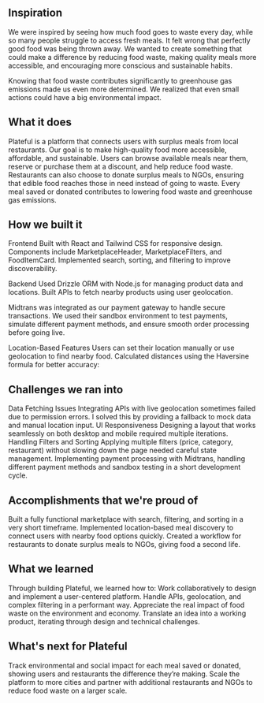 ## Inspiration
We were inspired by seeing how much food goes to waste every day, while so many people struggle to access fresh meals. It felt wrong that perfectly good food was being thrown away. We wanted to create something that could make a difference by reducing food waste, making quality meals more accessible, and encouraging more conscious and sustainable habits.

Knowing that food waste contributes significantly to greenhouse gas emissions made us even more determined. We realized that even small actions could have a big environmental impact.
## What it does
Plateful is a platform that connects users with surplus meals from local restaurants. Our goal is to make high-quality food more accessible, affordable, and sustainable. Users can browse available meals near them, reserve or purchase them at a discount, and help reduce food waste. Restaurants can also choose to donate surplus meals to NGOs, ensuring that edible food reaches those in need instead of going to waste. Every meal saved or donated contributes to lowering food waste and greenhouse gas emissions.

## How we built it
Frontend
Built with React and Tailwind CSS for responsive design.
Components include MarketplaceHeader, MarketplaceFilters, and FoodItemCard.
Implemented search, sorting, and filtering to improve discoverability.

Backend
Used Drizzle ORM with Node.js for managing product data and locations.
Built APIs to fetch nearby products using user geolocation.

Midtrans was integrated as our payment gateway to handle secure transactions. We used their sandbox environment to test payments, simulate different payment methods, and ensure smooth order processing before going live. 

Location-Based Features
Users can set their location manually or use geolocation to find nearby food.
Calculated distances using the Haversine formula for better accuracy:

## Challenges we ran into
Data Fetching Issues
Integrating APIs with live geolocation sometimes failed due to permission errors. I solved this by providing a fallback to mock data and manual location input.
UI Responsiveness
Designing a layout that works seamlessly on both desktop and mobile required multiple iterations.
Handling Filters and Sorting
Applying multiple filters (price, category, restaurant) without slowing down the page needed careful state management.
Implementing payment processing with Midtrans, handling different payment methods and sandbox testing in a short development cycle.

## Accomplishments that we're proud of
Built a fully functional marketplace with search, filtering, and sorting in a very short timeframe.
Implemented location-based meal discovery to connect users with nearby food options quickly.
Created a workflow for restaurants to donate surplus meals to NGOs, giving food a second life.

## What we learned
Through building Plateful, we learned how to:
Work collaboratively to design and implement a user-centered platform.
Handle APIs, geolocation, and complex filtering in a performant way.
Appreciate the real impact of food waste on the environment and economy.
Translate an idea into a working product, iterating through design and technical challenges.

## What's next for Plateful
Track environmental and social impact for each meal saved or donated, showing users and restaurants the difference they’re making.
Scale the platform to more cities and partner with additional restaurants and NGOs to reduce food waste on a larger scale.
